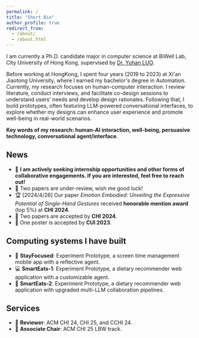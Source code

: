 ```yaml
---
permalink: /
title: "Short Bio"
author_profile: true
redirect_from: 
  - /about/
  - /about.html
---
```


I am currently a Ph.D. candidate major in computer science at BiWell Lab, City University of Hong Kong, supervised by [Dr. Yuhan LUO](https://yuhanlolo.github.io/me/).

Before working at HongKong, I spent four years (2019 to 2023) at Xi'an Jiaotong University, where I earned my bachelor's degree in Automation. Currently, my research focuses on human-computer interaction. I review literature, conduct interviews, and facilitate co-design sessions to understand users' needs and develop design rationales. Following that, I build prototypes, often featuring LLM-powered conversational interfaces, to explore whether my designs can enhance user experience and promote well-being in real-world scenarios.

**Key words of my research: human-AI interaction, well-being, persuasive technology, conversational agent/interface**. 

## News
- 🔎 **I am actively seeking internship opportunities and other forms of collaborative engagements. If you are interested, feel free to reach out!**
- 🙈 Two papers are under-review, wish me good luck!
- 🏆 [2024/4/26] Our paper *Emotion Embodied: Unveiling the Expressive Potential of Single-Hand Gestures* received **honorable mention award** (top 5%) at **CHI 2024**.
- 📝 Two papers are accepted by **CHI 2024**.
- 📝 One poster is accepted by **CUI 2023**.

## Computing systems I have built
- 📱  **StayFocused**: Experiment Prototype, a screen time management mobile app with a reflective agent.
- 💻 **SmartEats-1**: Experiment Prototype, a dietary recommender web application with a customizable agent.
- 🤖 **SmartEats-2**: Experiment Prototype, a dietary recommender web application with upgraded multi-LLM collaboration pipelines.
  
## Services
- 👤 **Reviewer**: ACM CHI 24, CHI 25, and CCHI 24.
- 👥 **Associate Chair**: ACM CHI 25 LBW track.


